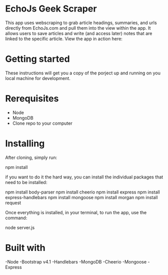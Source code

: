 # EchoJs Geek Scraper

This app uses webscraping to grab article headings, summaries, and urls directly from EchoJs.com and pull them into the view within the app. It allows users to save articles and write (and access later) notes that are linked to the specific article. View the app in action here: 

# Getting started
 These instructions will get you a copy of the porject up and running on you local machine for development.

 # Rerequisites

 - Node
 - MongoDB
 - Clone repo to your computer

 # Installing 

After cloning, simply run:

npm install

if you want to do it the hard way, you can install the individual packages that need to be installed:

npm install body-parser
npm install cheerio
npm install express
npm install express-handlebars
npm install mongoose
npm install morgan
npm install request

Once everything is installed, in your terminal, to run the app, use the command:

node server.js

# Built with 

-Node
-Bootstrap v4.1
-Handlebars
-MongoDB
-Cheerio
-Mongoose
-Express



